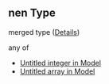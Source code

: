 ## nen Type

merged type ([Details](model-properties-nen.md))

any of

-   [Untitled integer in Model](model-properties-nen-anyof-0.md "check type definition")
-   [Untitled array in Model](model-properties-nen-anyof-1.md "check type definition")
